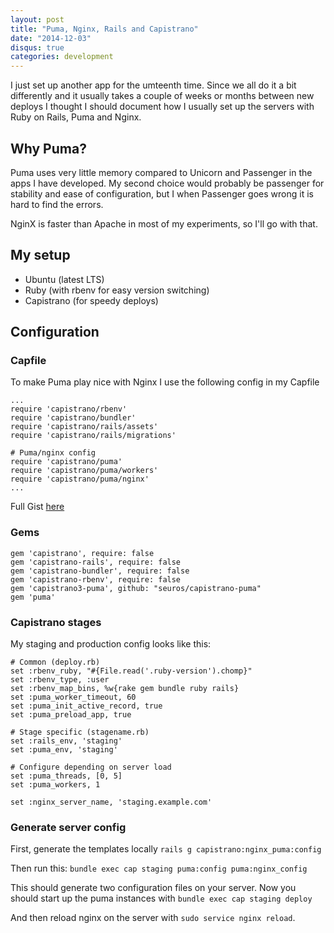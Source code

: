 ```yaml
---
layout: post
title: "Puma, Nginx, Rails and Capistrano"
date: "2014-12-03"
disqus: true
categories: development
---
```


I just set up another app for the umteenth time. Since we all do it a bit differently
and it usually takes a couple of weeks or months between new deploys I thought I should
document how I usually set up the servers with Ruby on Rails, Puma and Nginx.

## Why Puma?

Puma uses very little memory compared to Unicorn and Passenger in the apps I have
developed. My second choice would probably be passenger for stability and ease of
configuration, but I when Passenger goes wrong it is hard to find the errors.

NginX is faster than Apache in most of my experiments, so I'll go with that.

## My setup

 * Ubuntu (latest LTS)
 * Ruby (with rbenv for easy version switching)
 * Capistrano (for speedy deploys)

## Configuration

### Capfile

To make Puma play nice with Nginx I use the following config in my Capfile

```
...
require 'capistrano/rbenv'
require 'capistrano/bundler'
require 'capistrano/rails/assets'
require 'capistrano/rails/migrations'

# Puma/nginx config
require 'capistrano/puma'
require 'capistrano/puma/workers'
require 'capistrano/puma/nginx'
...
```
Full Gist [here](https://gist.github.com/davidelbe/3c49cb2b4dadf7ad5972)


### Gems

```
gem 'capistrano', require: false
gem 'capistrano-rails', require: false
gem 'capistrano-bundler', require: false
gem 'capistrano-rbenv', require: false
gem 'capistrano3-puma', github: "seuros/capistrano-puma"
gem 'puma'
```

### Capistrano stages

My staging and production config looks like this:

```
# Common (deploy.rb)
set :rbenv_ruby, "#{File.read('.ruby-version').chomp}"
set :rbenv_type, :user
set :rbenv_map_bins, %w{rake gem bundle ruby rails}
set :puma_worker_timeout, 60
set :puma_init_active_record, true
set :puma_preload_app, true

# Stage specific (stagename.rb)
set :rails_env, 'staging'
set :puma_env, 'staging'

# Configure depending on server load
set :puma_threads, [0, 5]
set :puma_workers, 1

set :nginx_server_name, 'staging.example.com'
```

### Generate server config

First, generate the templates locally `rails g capistrano:nginx_puma:config`

Then run this:
`bundle exec cap staging puma:config puma:nginx_config`

This should generate two configuration files on your server.
Now you should start up the puma instances with
`bundle exec cap staging deploy`

And then reload nginx on the server with `sudo service nginx reload`.




